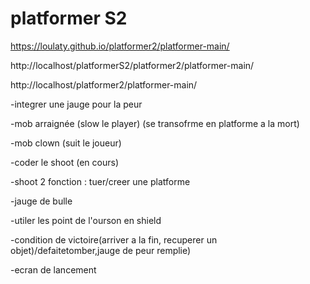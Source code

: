 # platformer S2

https://loulaty.github.io/platformer2/platformer-main/

http://localhost/platformerS2/platformer2/platformer-main/

http://localhost/platformer2/platformer-main/




-integrer une jauge pour la peur 

-mob arraignée (slow le player) (se transofrme en platforme a la mort)

-mob clown (suit le joueur)

-coder le shoot (en cours)

-shoot 2 fonction : tuer/creer une platforme

-jauge de bulle

-utiler les point de l'ourson en shield

-condition de victoire(arriver a la fin, recuperer un objet)/defaitetomber,jauge de peur remplie)

-ecran de lancement
